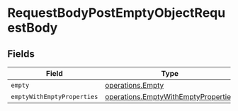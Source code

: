 # RequestBodyPostEmptyObjectRequestBody


## Fields

| Field                                                                                             | Type                                                                                              | Required                                                                                          | Description                                                                                       |
| ------------------------------------------------------------------------------------------------- | ------------------------------------------------------------------------------------------------- | ------------------------------------------------------------------------------------------------- | ------------------------------------------------------------------------------------------------- |
| `empty`                                                                                           | [operations.Empty](../../../sdk/models/operations/empty.md)                                       | :heavy_minus_sign:                                                                                | N/A                                                                                               |
| `emptyWithEmptyProperties`                                                                        | [operations.EmptyWithEmptyProperties](../../../sdk/models/operations/emptywithemptyproperties.md) | :heavy_minus_sign:                                                                                | N/A                                                                                               |